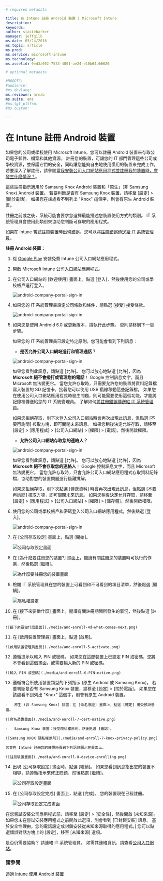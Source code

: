 ```yaml
---
# required metadata

title: 在 Intune 註冊 Android 裝置 | Microsoft Intune
description:
keywords:
author: staciebarker
manager: jeffgilb
ms.date: 05/24/2016
ms.topic: article
ms.prod:
ms.service: microsoft-intune
ms.technology:
ms.assetid: 0ed3a002-7533-4001-ae24-e10b64b66620

# optional metadata

#ROBOTS:
#audience:
#ms.devlang:
ms.reviewer: arnab
ms.suite: ems
#ms.tgt_pltfrm:
#ms.custom:

---
```



# 在 Intune 註冊 Android 裝置

如果您的公司或學校使用 Microsoft Intune，您可以註冊 Android 裝置來存取公司電子郵件、檔案和其他資源。 註冊您的裝置，可讓您的 IT 部門管理這些公司或學校資源，並保護它們的安全，同時讓您能夠自由地使用慣用的裝置來完成工作。 若要深入了解註冊，請參閱[當我安裝公司入口網站應用程式並註冊我的裝置時，會發生什麼情況？](what-happens-if-you-install-the-Company-Portal-app-and-enroll-your-device-in-intune-android.md)。

這些註冊指示適用於 Samsung Knox Android 裝置和「原生」(非 Samsung Knox) Android 裝置。 若要判斷是否有 Samsung Knox 裝置，請移至 [設定] &gt; [關於電話]。 如果您在該處看不到列出 "Knox" 這個字，則會有原生 Android 裝置。

註冊之前或之後，系統可能會要求您選擇最能描述您裝置使用方式的類別。 IT 系統管理員會使用此類別來協助您判斷可存取的應用程式。

如果在 Intune 嘗試註冊裝置時出現錯誤，您可以[將註冊錯誤傳送給 IT 系統管理員](send-enrollment-errors-to-your-it-administrator-android.md)。

**註冊 Android 裝置：**

1.  從 [Google Play](http://play.google.com/store/apps/details?id=com.microsoft.windowsintune.companyportal) 安裝免費 Intune 公司入口網站應用程式。

2.  開啟 Microsoft Intune 公司入口網站應用程式。

3.  在公司入口網站的 [歡迎使用] 畫面上，點選 [登入]，然後使用您的公司或學校帳戶進行登入。

    ![android-company-portal-sign-in](./media/and-enroll-0-welcome-screen.png)   

4.  如果您的 IT 系統管理員設定公司條款和條件，請點選 [接受] 接受條款。

    ![android-company-portal-sign-in](./media/and-enroll-3-accept-terms.png)

5.  如果您是使用 Android 6.0 或更新版本，請執行此步驟。 否則請移到下一個步驟。 

    如果您的 IT 系統管理員已設定特定原則，您可能會看到下列訊息︰
    -   **是否允許公司入口網站進行和管理通話？**

    ![android-company-portal-sign-in](./media/and-enroll-3a-allow-phone-access.png)

    如果您看到此訊息，請點選 [允許]。 您可以放心地點選 [允許]，因為 **Microsoft 絕不會撥打或管理您的電話**！ Google 控制訊息文字，而且 Microsoft 無法變更它。 當您允許存取時，只需要允許您的裝置將資料記錄檔寫入裝置的 SD 記憶卡，接著您可以使用 USB 纜線移動這些記錄檔。 如果您在使用公司入口網站應用程式時發生問題，則可能需要使用這個功能，才能將記錄檔傳送給您的 IT 系統管理員。 了解如何[將註冊錯誤傳送給 IT 系統管理員](send-enrollment-errors-to-your-it-administrator-android.md)。

    如果您拒絕存取，則下次登入公司入口網站時會再次出現此訊息，但點選 [不要再詢問] 核取方塊，即可關閉未來訊息。  如果您稍後決定允許存取，請移至 [設定] &gt; [應用程式] &gt; [公司入口網站] &gt; [權限] &gt; [電話]，然後開啟權限。

    -   **允許公司入口網站存取您的連絡人？**

    ![android-company-portal-sign-in](./media/and-enroll-3b-allow-contacts-access.png)

    如果您看到此訊息，請點選 [允許]。 您可以放心地點選 [允許]，因為 **Microsoft 絕不會存取您的連絡人**！ Google 控制訊息文字，而且 Microsoft 無法變更它。 當您允許存取時，只會允許公司入口網站應用程式存取資料記錄檔，協助對您的裝置問題進行疑難排解。

    如果您拒絕存取，則下次點選 [傳送資料] 時會再次出現此訊息，但點選 [不要再詢問] 核取方塊，即可關閉未來訊息。 如果您稍後決定允許存取，請移至 [設定] &gt; [應用程式] &gt; [公司入口網站] &gt; [權限] &gt; [儲存體]，然後開啟權限。

6.  使用您的公司或學校帳戶和密碼登入公司入口網站應用程式，然後點選 [登入]。

    ![android-company-portal-sign-in](./media/and-enroll-2-cp-sign-in.png)

7.  在 [公司存取設定] 畫面上，點選 [開始]。

    ![公司存取設定畫面](./media/and-enroll-4a-comp-access-setup.png)

8.  在 [為什麼要註冊您的裝置?] 畫面上，閱讀有關註冊您的裝置時可執行的作業，然後點選 [繼續]。

    ![為什麼要註冊您的裝置畫面](./media/and-enroll-4b-why-enroll.png)

9.  檢閱 IT 系統管理員在您的裝置上可看到和不可看到的項目清單，然後點選 [繼續]。

    ![隱私權設定](./media/and-enroll-4c-we-care-privacy.png)

10.  在 [接下來要做什麼] 畫面上，閱讀有關註冊期間所發生的事況，然後點選 [註冊]。

    ![接下來要做什麼畫面](./media/and-enroll-4d-what-comes-next.png)

11.  在 [啟用裝置管理員] 畫面上，點選 [啟用]。

    ![啟用裝置管理員畫面](./media/and-enroll-5-activate.png)

12.  遵循提示以輸入 PIN 或密碼。 如果您在這部裝置上已設定 PIN 或密碼，您將不會看到這個畫面，或需要輸入新的 PIN 或密碼。

    ![輸入 PIN 或密碼](./media/and-enroll-6-PIN-native.png)

13.  遵循符合所使用裝置類型的下列指示 (原生 Android 或 Samsung Knox)。 若要判斷是否有 Samsung Knox 裝置，請移至 [設定] &gt; [關於電話]。 如果您在該處看不到列出 "Knox" 這個字，則會有原生 Android 裝置。

    -   原生 (非 Samsung Knox) 裝置︰在 [命名憑證] 畫面上，點選 [確定] 接受預設憑證。

    ![命名憑證畫面](./media/and-enroll-7-cert-native.png)

    -   Samsung Knox 裝置︰接受隱私權原則，然後點選 [確認]。

    ![Samsung KNOX 隱私權原則](./media/and-enroll-7-knox-privacy-policy.png)

    您會在 Intune 註冊您的裝置時看到下列訊息顯示在畫面上。

    ![註冊裝置畫面](./media/and-enroll-8-device-enrolling.png)

14. 出現 [公司存取設定] 畫面時，點選 [繼續]。 如果您看到訊息指出您的裝置不相容，請遵循指示來修正問題，然後點選 [繼續]。

    ![公司存取設定畫面](./media/and-enroll-9-comp-access-setup.png)  

11. 在 [公司存取設定完成] 畫面上，點選 [完成]。 您的裝置現在已經註冊。

    ![公司存取設定完成畫面](./media/and-enroll-10-comp-access-setup-complete.png)

在您嘗試安裝公司應用程式前，請移至 [設定] &gt; [安全性]，然後開啟 [未知來源]。 如果您未在嘗試安裝應用程式之前開啟此選項，則會看到 [已封鎖安裝] 訊息。 基於安全性理由，您的電話設定成封鎖安裝從未知來源取得的應用程式。] 您可以點選錯誤對話方塊上的 [設定]，移至 [未知來源] 選項。

是否仍需要協助？ 請連絡 IT 系統管理員。 如需其連絡資訊，請查看[公司入口網站](http://portal.manage.microsoft.com)。

### 請參閱
[透過 Intune 使用 Android 裝置](using-your-android-device-with-intune.md)


<!--HONumber=Jun16_HO2-->


